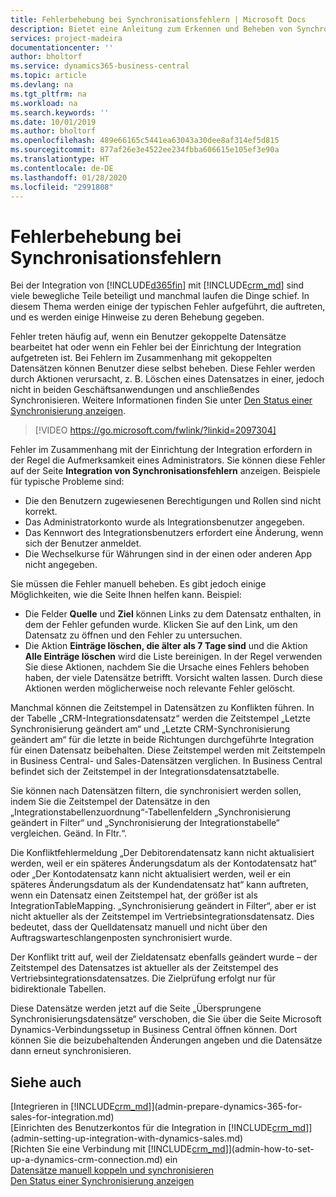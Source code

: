 ```yaml
---
title: Fehlerbehebung bei Synchronisationsfehlern | Microsoft Docs
description: Bietet eine Anleitung zum Erkennen und Beheben von Synchronisationsfehlern.
services: project-madeira
documentationcenter: ''
author: bholtorf
ms.service: dynamics365-business-central
ms.topic: article
ms.devlang: na
ms.tgt_pltfrm: na
ms.workload: na
ms.search.keywords: ''
ms.date: 10/01/2019
ms.author: bholtorf
ms.openlocfilehash: 489e66165c5441ea63043a30dee8af314ef5d815
ms.sourcegitcommit: 877af26e3e4522ee234fbba606615e105ef3e90a
ms.translationtype: HT
ms.contentlocale: de-DE
ms.lasthandoff: 01/28/2020
ms.locfileid: "2991808"
---
```

# <a name="troubleshooting-synchronization-errors"></a>Fehlerbehebung bei Synchronisationsfehlern
Bei der Integration von [!INCLUDE[d365fin](includes/d365fin_md.md)] mit [!INCLUDE[crm_md](includes/crm_md.md)] sind viele bewegliche Teile beteiligt und manchmal laufen die Dinge schief. In diesem Thema werden einige der typischen Fehler aufgeführt, die auftreten, und es werden einige Hinweise zu deren Behebung gegeben.

Fehler treten häufig auf, wenn ein Benutzer gekoppelte Datensätze bearbeitet hat oder wenn ein Fehler bei der Einrichtung der Integration aufgetreten ist. Bei Fehlern im Zusammenhang mit gekoppelten Datensätzen können Benutzer diese selbst beheben. Diese Fehler werden durch Aktionen verursacht, z. B. Löschen eines Datensatzes in einer, jedoch nicht in beiden Geschäftsanwendungen und anschließendes Synchronisieren. Weitere Informationen finden Sie unter [Den Status einer Synchronisierung anzeigen](admin-how-to-view-synchronization-status.md).

> [!VIDEO https://go.microsoft.com/fwlink/?linkid=2097304]

Fehler im Zusammenhang mit der Einrichtung der Integration erfordern in der Regel die Aufmerksamkeit eines Administrators. Sie können diese Fehler auf der Seite **Integration von Synchronisationsfehlern** anzeigen. Beispiele für typische Probleme sind:  
  
* Die den Benutzern zugewiesenen Berechtigungen und Rollen sind nicht korrekt.  
* Das Administratorkonto wurde als Integrationsbenutzer angegeben.  
* Das Kennwort des Integrationsbenutzers erfordert eine Änderung, wenn sich der Benutzer anmeldet.  
* Die Wechselkurse für Währungen sind in der einen oder anderen App nicht angegeben.  
  
Sie müssen die Fehler manuell beheben. Es gibt jedoch einige Möglichkeiten, wie die Seite Ihnen helfen kann. Beispiel:  

* Die Felder **Quelle** und **Ziel** können Links zu dem Datensatz enthalten, in dem der Fehler gefunden wurde. Klicken Sie auf den Link, um den Datensatz zu öffnen und den Fehler zu untersuchen.  
* Die Aktion **Einträge löschen, die älter als 7 Tage sind** und die Aktion **Alle Einträge löschen** wird die Liste bereinigen. In der Regel verwenden Sie diese Aktionen, nachdem Sie die Ursache eines Fehlers behoben haben, der viele Datensätze betrifft. Vorsicht walten lassen. Durch diese Aktionen werden möglicherweise noch relevante Fehler gelöscht.

Manchmal können die Zeitstempel in Datensätzen zu Konflikten führen. In der Tabelle „CRM-Integrationsdatensatz“ werden die Zeitstempel „Letzte Synchronisierung geändert am“ und „Letzte CRM-Synchronisierung geändert am“ für die letzte in beide Richtungen durchgeführte Integration für einen Datensatz beibehalten. Diese Zeitstempel werden mit Zeitstempeln in Business Central- und Sales-Datensätzen verglichen. In Business Central befindet sich der Zeitstempel in der Integrationsdatensatztabelle.

Sie können nach Datensätzen filtern, die synchronisiert werden sollen, indem Sie die Zeitstempel der Datensätze in den „Integrationstabellenzuordnung“-Tabellenfeldern „Synchronisierung geändert in Filter“ und „Synchronisierung der Integrationstabelle“ vergleichen. Geänd. In Fltr.“.

Die Konfliktfehlermeldung „Der Debitorendatensatz kann nicht aktualisiert werden, weil er ein späteres Änderungsdatum als der Kontodatensatz hat“ oder „Der Kontodatensatz kann nicht aktualisiert werden, weil er ein späteres Änderungsdatum als der Kundendatensatz hat“ kann auftreten, wenn ein Datensatz einen Zeitstempel hat, der größer ist als IntegrationTableMapping. „Synchronisierung geändert in Filter“, aber er ist nicht aktueller als der Zeitstempel im Vertriebsintegrationsdatensatz. Dies bedeutet, dass der Quelldatensatz manuell und nicht über den Auftragswarteschlangenposten synchronisiert wurde. 

Der Konflikt tritt auf, weil der Zieldatensatz ebenfalls geändert wurde – der Zeitstempel des Datensatzes ist aktueller als der Zeitstempel des Vertriebsintegrationsdatensatzes. Die Zielprüfung erfolgt nur für bidirektionale Tabellen. 

Diese Datensätze werden jetzt auf die Seite „Übersprungene Synchronisierungsdatensätze“ verschoben, die Sie über die Seite Microsoft Dynamics-Verbindungssetup in Business Central öffnen können. Dort können Sie die beizubehaltenden Änderungen angeben und die Datensätze dann erneut synchronisieren.

## <a name="see-also"></a>Siehe auch
[Integrieren in [!INCLUDE[crm_md](includes/crm_md.md)]](admin-prepare-dynamics-365-for-sales-for-integration.md)  
[Einrichten des Benutzerkontos für die Integration in [!INCLUDE[crm_md](includes/crm_md.md)]](admin-setting-up-integration-with-dynamics-sales.md)  
[Richten Sie eine Verbindung mit [!INCLUDE[crm_md](includes/crm_md.md)]](admin-how-to-set-up-a-dynamics-crm-connection.md) ein  
[Datensätze manuell koppeln und synchronisieren](admin-how-to-couple-and-synchronize-records-manually.md)  
[Den Status einer Synchronisierung anzeigen](admin-how-to-view-synchronization-status.md)  
